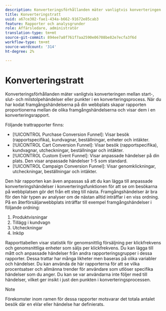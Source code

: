 ```yaml
---
description: Konverteringsförhållanden mäter vanligtvis konverteringen mellan start-, slut- och milstolpehändelser eller punkter i en konverteringsprocess. När du har kodat framgångshändelserna på din webbplats skapar rapporten proportionerna mellan de olika framgångshändelserna och visar dem i en konverteringsrapport.
title: Konverteringstratt
uuid: a67ce302-fae1-434a-b662-91672e85cab3
feature: Rapporter och analysgrunder
role: Affärsledare, administratör
translation-type: tm+mt
source-git-commit: 894ee7a8f761f7aa2590e06708be82e7ecfa3f6d
workflow-type: tm+mt
source-wordcount: '314'
ht-degree: 2%

---
```



# Konverteringstratt

Konverteringsförhållanden mäter vanligtvis konverteringen mellan start-, slut- och milstolpehändelser eller punkter i en konverteringsprocess. När du har kodat framgångshändelserna på din webbplats skapar rapporten proportionerna mellan de olika framgångshändelserna och visar dem i en konverteringsrapport.

Följande trattrapporter finns:

* [!UICONTROL Purchase Conversion Funnel]: Visar besök (rapportspecifika), kundvagnar, beställningar, enheter och intäkter.
* [!UICONTROL Cart Conversion Funnel]: Visar besök (rapportspecifika), kundvagnar, utcheckningar, beställningar och intäkter.
* [!UICONTROL Custom Event Funnel]: Visar anpassade händelser på din plats. Den visar anpassade händelser 1-5 som standard.
* [!UICONTROL Campaign Conversion Funnel]: Visar genomklickningar, utcheckningar, beställningar och intäkter.

Den här rapporten kan även anpassas så att du kan lägga till anpassade konverteringshändelser i konverteringsfunktionen för att se om besökarna på webbplatsen gör det från ett steg till nästa. Framgångshändelser är bra för den här typen av analyser om de nästan alltid inträffar i en viss ordning. På en återförsäljarwebbplats inträffar till exempel framgångshändelser i följande ordning:

1. Produktvisningar
2. Tillägg i kundvagn
3. Utcheckningar
4. Inköp

Rapporttabellen visar statistik för genomsnittlig försäljning per klickfrekvens och genomsnittliga enheter som säljs per klickfrekvens. Du kan lägga till mått och anpassade händelser från andra rapporteringsgrupper i dessa rapporter. Dessa trattar har många likheter men baseras på olika variabler och händelser. Du kan använda de här rapporterna för att se vilka procentsatser och allmänna trender för användare som utlöser specifika händelser som du anger. Du kan se var användarna inte följer med till händelser, vilket ger insikt i just den punkten i konverteringsprocessen.

>[!NOTE]
>
>Förekomster inom ramen för dessa rapporter motsvarar det totala antalet besök där en eVar eller händelse har definierats.


